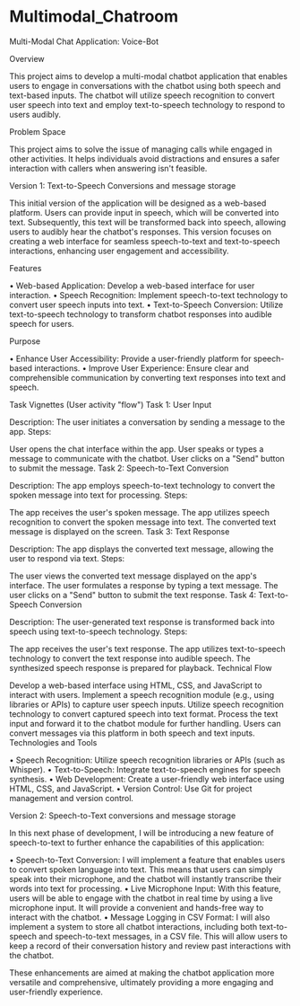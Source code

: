 # Multimodal_Chatroom
Multi-Modal Chat Application: Voice-Bot

Overview

This project aims to develop a multi-modal chatbot application that enables users to engage in conversations with the chatbot using both speech and text-based inputs. The chatbot will utilize speech recognition to convert user speech into text and employ text-to-speech technology to respond to users audibly.

Problem Space

This project aims to solve the issue of managing calls while engaged in other activities. It helps individuals avoid distractions and ensures a safer interaction with callers when answering isn't feasible.

Version 1: Text-to-Speech Conversions and message storage

This initial version of the application will be designed as a web-based platform. Users can provide input in speech, which will be converted into text. Subsequently, this text will be transformed back into speech, allowing users to audibly hear the chatbot's responses. This version focuses on creating a web interface for seamless speech-to-text and text-to-speech interactions, enhancing user engagement and accessibility.

Features

• Web-based Application: Develop a web-based interface for user interaction. • Speech Recognition: Implement speech-to-text technology to convert user speech inputs into text. • Text-to-Speech Conversion: Utilize text-to-speech technology to transform chatbot responses into audible speech for users.

Purpose

• Enhance User Accessibility: Provide a user-friendly platform for speech-based interactions. • Improve User Experience: Ensure clear and comprehensible communication by converting text responses into text and speech.

Task Vignettes (User activity "flow") Task 1: User Input

Description: The user initiates a conversation by sending a message to the app. Steps:

User opens the chat interface within the app.
User speaks or types a message to communicate with the chatbot.
User clicks on a "Send" button to submit the message.
Task 2: Speech-to-Text Conversion

Description: The app employs speech-to-text technology to convert the spoken message into text for processing. Steps:

The app receives the user's spoken message.
The app utilizes speech recognition to convert the spoken message into text.
The converted text message is displayed on the screen.
Task 3: Text Response

Description: The app displays the converted text message, allowing the user to respond via text. Steps:

The user views the converted text message displayed on the app's interface.
The user formulates a response by typing a text message.
The user clicks on a "Send" button to submit the text response.
Task 4: Text-to-Speech Conversion

Description: The user-generated text response is transformed back into speech using text-to-speech technology. Steps:

The app receives the user's text response.
The app utilizes text-to-speech technology to convert the text response into audible speech.
The synthesized speech response is prepared for playback.
Technical Flow

Develop a web-based interface using HTML, CSS, and JavaScript to interact with users.
Implement a speech recognition module (e.g., using libraries or APIs) to capture user speech inputs.
Utilize speech recognition technology to convert captured speech into text format.
Process the text input and forward it to the chatbot module for further handling.
Users can convert messages via this platform in both speech and text inputs.
Technologies and Tools

• Speech Recognition: Utilize speech recognition libraries or APIs (such as Whisper). • Text-to-Speech: Integrate text-to-speech engines for speech synthesis. • Web Development: Create a user-friendly web interface using HTML, CSS, and JavaScript. • Version Control: Use Git for project management and version control.

Version 2: Speech-to-Text conversions and message storage

In this next phase of development, I will be introducing a new feature of speech-to-text to further enhance the capabilities of this application:

• Speech-to-Text Conversion: I will implement a feature that enables users to convert spoken language into text. This means that users can simply speak into their microphone, and the chatbot will instantly transcribe their words into text for processing. • Live Microphone Input: With this feature, users will be able to engage with the chatbot in real time by using a live microphone input. It will provide a convenient and hands-free way to interact with the chatbot. • Message Logging in CSV Format: I will also implement a system to store all chatbot interactions, including both text-to-speech and speech-to-text messages, in a CSV file. This will allow users to keep a record of their conversation history and review past interactions with the chatbot.

These enhancements are aimed at making the chatbot application more versatile and comprehensive, ultimately providing a more engaging and user-friendly experience.
